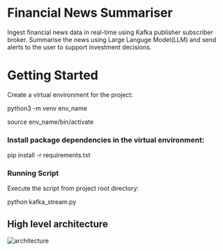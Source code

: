 # Financial News Summariser
Ingest financial news data in real-time using Kafka publisher subscriber broker. Summarise the news using Large Languge Model(LLM) and send alerts to the user to support investment decisions.

# Getting Started
Create a virtual environment for the project:

python3 -m venv env_name

source env_name/bin/activate

### Install package dependencies in the virtual environment:

pip install -r requirements.txt

### Running Script
Execute the script from project root directory:

python kafka_stream.py

## High level architecture

![architecture](https://ibb.co/nnbPF6L)
